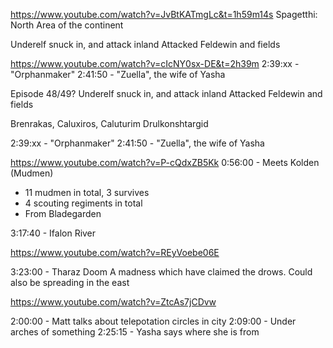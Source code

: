 https://www.youtube.com/watch?v=JvBtKATmgLc&t=1h59m14s 
Spagetthi:
North Area of the continent

Underelf snuck in, and attack inland
Attacked Feldewin and fields

https://www.youtube.com/watch?v=cIcNY0sx-DE&t=2h39m
2:39:xx - "Orphanmaker"
2:41:50 - "Zuella", the wife of Yasha


Episode 48/49?
Underelf snuck in, and attack inland
Attacked Feldewin and fields

Brenrakas,
Caluxiros,
Caluturim Drulkonshtargid

2:39:xx - "Orphanmaker"
2:41:50 - "Zuella", the wife of Yasha


https://www.youtube.com/watch?v=P-cQdxZB5Kk
0:56:00 - Meets Kolden (Mudmen)
* 11 mudmen in total, 3 survives
* 4 scouting regiments in total
* From Bladegarden

3:17:40 - Ifalon River


https://www.youtube.com/watch?v=REyVoebe06E

3:23:00 - Tharaz Doom
A madness which have claimed the drows. Could also be spreading in the east


https://www.youtube.com/watch?v=ZtcAs7jCDvw

2:00:00 - Matt talks about telepotation circles in city
2:09:00 - Under arches of something
2:25:15 - Yasha says where she is from